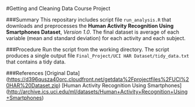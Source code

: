 #Getting and Cleaning Data Course Project

###Summary
This repositary includes script file `run_analysis.R` that downloads and preprocesses the **Human Activity Recognition Using Smartphones Dataset**, *Version 1.0*. The final dataset is average of each variable (mean and standard deviation) for each activity and each subject.

###Procedure
Run the script from the working directory. The script produces a single output file `Final_Project/UCI HAR Dataset/tidy_data.txt` that contains a tidy data.

###References
[Original Data]
(https://d396qusza40orc.cloudfront.net/getdata%2Fprojectfiles%2FUCI%20HAR%20Dataset.zip)
[Human Activity Recognition Using Smartphones]
(http://archive.ics.uci.edu/ml/datasets/Human+Activity+Recognition+Using+Smartphones)